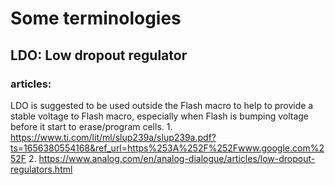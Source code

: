 # Some terminologies #
## LDO: Low dropout regulator ##
  ### articles:  ###
  LDO is suggested to be used outside the Flash macro to help to provide a stable voltage to Flash macro, especially when Flash is bumping voltage before it start to erase/program cells.
    1. https://www.ti.com/lit/ml/slup239a/slup239a.pdf?ts=1656380554168&ref_url=https%253A%252F%252Fwww.google.com%252F
    2. https://www.analog.com/en/analog-dialogue/articles/low-dropout-regulators.html
